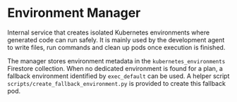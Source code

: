 # Environment Manager

Internal service that creates isolated Kubernetes environments where generated code can run safely. It is mainly used by the development agent to write files, run commands and clean up pods once execution is finished.

The manager stores environment metadata in the `kubernetes_environments` Firestore collection. When no dedicated environment is found for a plan, a fallback environment identified by `exec_default` can be used. A helper script `scripts/create_fallback_environment.py` is provided to create this fallback pod.

